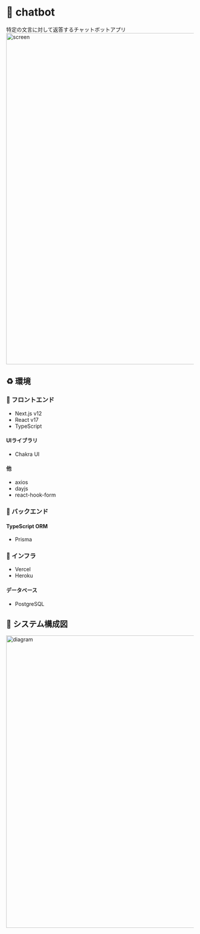 # :speech_balloon: chatbot
特定の文言に対して返答するチャットボットアプリ
<img width="887" alt="screen" src="https://user-images.githubusercontent.com/65392082/146666433-5eb53e23-effe-4e47-8173-d86a214ff5ab.png">

## :recycle: 環境
### :clap: フロントエンド
- Next.js v12
- React v17
- TypeScript
#### UIライブラリ
- Chakra UI
#### 他
- axios
- dayjs
- react-hook-form
  
### :clap: バックエンド
#### TypeScript ORM
- Prisma

### :clap: インフラ
- Vercel
- Heroku
#### データベース
- PostgreSQL

## :pencil: システム構成図
<img width="783" alt="diagram" src="https://user-images.githubusercontent.com/65392082/146680015-d2a86319-9ef5-45e8-a49a-10dd313dbc05.png">

